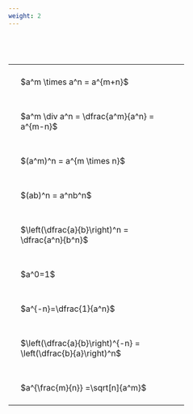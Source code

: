```yaml
---
weight: 2
---
```


#  
<br>
<style type="text/css">
#T_d6042 th.col_heading {
  text-align: left;
  font-size: 1em;
}
#T_d6042 td {
  text-align: left;
  font-size: 1em;
  padding: 1.5em;
}
#T_d6042_row0_col0, #T_d6042_row1_col0, #T_d6042_row2_col0, #T_d6042_row3_col0, #T_d6042_row4_col0, #T_d6042_row5_col0, #T_d6042_row6_col0, #T_d6042_row7_col0, #T_d6042_row8_col0 {
  width: 300px;
  white-space: pre-wrap;
}
</style>
<table id="T_d6042">
  <thead>
  </thead>
  <tbody>
    <tr>
      <td id="T_d6042_row0_col0" class="data row0 col0" >$a^m \times a^n = a^{m+n}$</td>
    </tr>
    <tr>
      <td id="T_d6042_row1_col0" class="data row1 col0" >$a^m \div a^n = \dfrac{a^m}{a^n} = a^{m-n}$</td>
    </tr>
    <tr>
      <td id="T_d6042_row2_col0" class="data row2 col0" >$(a^m)^n = a^{m \times n}$</td>
    </tr>
    <tr>
      <td id="T_d6042_row3_col0" class="data row3 col0" >$(ab)^n = a^nb^n$</td>
    </tr>
    <tr>
      <td id="T_d6042_row4_col0" class="data row4 col0" >$\left(\dfrac{a}{b}\right)^n = \dfrac{a^n}{b^n}$</td>
    </tr>
    <tr>
      <td id="T_d6042_row5_col0" class="data row5 col0" >$a^0=1$</td>
    </tr>
    <tr>
      <td id="T_d6042_row6_col0" class="data row6 col0" >$a^{-n}=\dfrac{1}{a^n}$</td>
    </tr>
    <tr>
      <td id="T_d6042_row7_col0" class="data row7 col0" >$\left(\dfrac{a}{b}\right)^{-n} = \left(\dfrac{b}{a}\right)^n$</td>
    </tr>
    <tr>
      <td id="T_d6042_row8_col0" class="data row8 col0" >$a^{\frac{m}{n}} =\sqrt[n]{a^m}$</td>
    </tr>
  </tbody>
</table>
